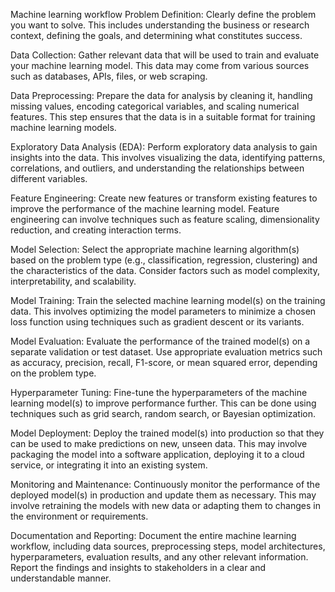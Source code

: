 Machine learning workflow
Problem Definition: Clearly define the problem you want to solve. This includes understanding the business or research context, defining the goals, and determining what constitutes success.

Data Collection: Gather relevant data that will be used to train and evaluate your machine learning model. This data may come from various sources such as databases, APIs, files, or web scraping.

Data Preprocessing: Prepare the data for analysis by cleaning it, handling missing values, encoding categorical variables, and scaling numerical features. This step ensures that the data is in a suitable format for training machine learning models.

Exploratory Data Analysis (EDA): Perform exploratory data analysis to gain insights into the data. This involves visualizing the data, identifying patterns, correlations, and outliers, and understanding the relationships between different variables.

Feature Engineering: Create new features or transform existing features to improve the performance of the machine learning model. Feature engineering can involve techniques such as feature scaling, dimensionality reduction, and creating interaction terms.

Model Selection: Select the appropriate machine learning algorithm(s) based on the problem type (e.g., classification, regression, clustering) and the characteristics of the data. Consider factors such as model complexity, interpretability, and scalability.

Model Training: Train the selected machine learning model(s) on the training data. This involves optimizing the model parameters to minimize a chosen loss function using techniques such as gradient descent or its variants.

Model Evaluation: Evaluate the performance of the trained model(s) on a separate validation or test dataset. Use appropriate evaluation metrics such as accuracy, precision, recall, F1-score, or mean squared error, depending on the problem type.

Hyperparameter Tuning: Fine-tune the hyperparameters of the machine learning model(s) to improve performance further. This can be done using techniques such as grid search, random search, or Bayesian optimization.

Model Deployment: Deploy the trained model(s) into production so that they can be used to make predictions on new, unseen data. This may involve packaging the model into a software application, deploying it to a cloud service, or integrating it into an existing system.

Monitoring and Maintenance: Continuously monitor the performance of the deployed model(s) in production and update them as necessary. This may involve retraining the models with new data or adapting them to changes in the environment or requirements.

Documentation and Reporting: Document the entire machine learning workflow, including data sources, preprocessing steps, model architectures, hyperparameters, evaluation results, and any other relevant information. Report the findings and insights to stakeholders in a clear and understandable manner.
